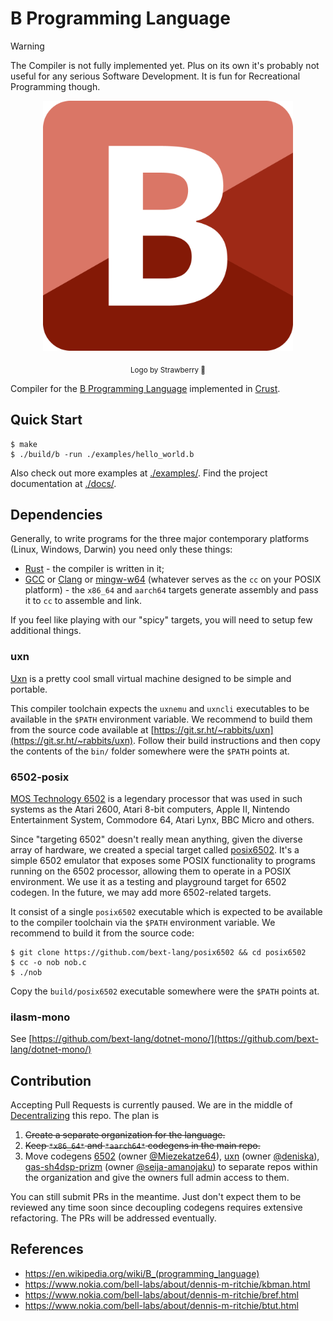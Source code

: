 # B Programming Language

> [!WARNING]
> The Compiler is not fully implemented yet. Plus on its own it's probably not useful for any serious Software Development. It is fun for Recreational Programming though.

<p align=center>
  <img src="./logo/logo_strawberry.png" width=400>
</p>

<p align=center>
  <sub>Logo by Strawberry 🍓</sub>
</p>

Compiler for the [B Programming Language](https://en.wikipedia.org/wiki/B_(programming_language)) implemented in [Crust](https://github.com/tsoding/crust).

## Quick Start

```console
$ make
$ ./build/b -run ./examples/hello_world.b
```

Also check out more examples at [./examples/](./examples/).
Find the project documentation at [./docs/](./docs/).

## Dependencies

Generally, to write programs for the three major contemporary platforms (Linux, Windows, Darwin) you need only these things:

- [Rust](https://www.rust-lang.org/) - the compiler is written in it;
- [GCC](https://gcc.gnu.org/) or [Clang](https://clang.llvm.org/) or [mingw-w64](https://www.mingw-w64.org/) (whatever serves as the `cc` on your POSIX platform) - the `x86_64` and `aarch64` targets generate assembly and pass it to `cc` to assemble and link.

If you feel like playing with our "spicy" targets, you will need to setup few additional things.

### uxn

[Uxn](https://100r.co/site/uxn.html) is a pretty cool small virtual machine designed to be simple and portable.

This compiler toolchain expects the `uxnemu` and `uxncli` executables to be available in the `$PATH` environment variable. We recommend to build them from the source code available at [https://git.sr.ht/~rabbits/uxn](https://git.sr.ht/~rabbits/uxn). Follow their build instructions and then copy the contents of the `bin/` folder somewhere were the `$PATH` points at.

### 6502-posix

[MOS Technology 6502](https://en.wikipedia.org/wiki/MOS_Technology_6502) is a legendary processor that was used in such systems as the Atari 2600, Atari 8-bit computers, Apple II, Nintendo Entertainment System, Commodore 64, Atari Lynx, BBC Micro and others.

Since "targeting 6502" doesn't really mean anything, given the diverse array of hardware, we created a special target called [posix6502](https://github.com/bext-lang/posix6502). It's a simple 6502 emulator that exposes some POSIX functionality to programs running on the 6502 processor, allowing them to operate in a POSIX environment. We use it as a testing and playground target for 6502 codegen. In the future, we may add more 6502-related targets.

It consist of a single `posix6502` executable which is expected to be available to the compiler toolchain via the `$PATH` environment variable. We recommend to build it from the source code:

```console
$ git clone https://github.com/bext-lang/posix6502 && cd posix6502
$ cc -o nob nob.c
$ ./nob
```

Copy the `build/posix6502` executable somewhere were the `$PATH` points at.

### ilasm-mono

See [https://github.com/bext-lang/dotnet-mono/](https://github.com/bext-lang/dotnet-mono/)

## Contribution

Accepting Pull Requests is currently paused. We are in the middle of [Decentralizing](https://github.com/tsoding/b/issues/62) this repo. The plan is

1. ~~Create a separate organization for the language.~~
2. ~~Keep `*x86_64*` and `*aarch64*` codegens in the main repo.~~
3. Move codegens [6502](./src/codegen/mos6502.rs) (owner [@Miezekatze64](https://github.com/miezekatze64)), [uxn](./src/codegen/uxn.rs) (owner [@deniska](https://github.com/deniska)), [gas-sh4dsp-prizm](https://github.com/tsoding/b/pull/175) (owner [@seija-amanojaku](https://github.com/seija-amanojaku)) to separate repos within the organization and give the owners full admin access to them.

You can still submit PRs in the meantime. Just don't expect them to be reviewed any time soon since decoupling codegens requires extensive refactoring. The PRs will be addressed eventually.

## References

- https://en.wikipedia.org/wiki/B_(programming_language)
- https://www.nokia.com/bell-labs/about/dennis-m-ritchie/kbman.html
- https://www.nokia.com/bell-labs/about/dennis-m-ritchie/bref.html
- https://www.nokia.com/bell-labs/about/dennis-m-ritchie/btut.html
